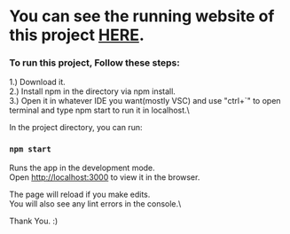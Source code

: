 # You can see the running website of this project [HERE](https://ninjacoderdotcom.github.io/Noughts-and-Crosses/).

### To run this project, Follow these steps:
1.) Download it.\
2.) Install npm in the directory via npm install.\
3.) Open it in whatever IDE you want(mostly VSC) and use "ctrl+`" to open terminal and type npm start to run it in localhost.\

In the project directory, you can run:

### `npm start`

Runs the app in the development mode.\
Open [http://localhost:3000](http://localhost:3000) to view it in the browser.

The page will reload if you make edits.\
You will also see any lint errors in the console.\

Thank You. :) 


